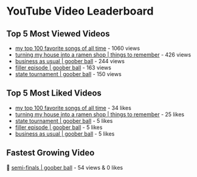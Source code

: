 # YouTube Video Leaderboard

## Top 5 Most Viewed Videos
- [my top 100 favorite songs of all time](https://youtu.be/zYnjnriU374) - 1060 views
- [turning my house into a ramen shop | things to remember](https://youtu.be/RBDZBPQs_fI) - 426 views
- [business as usual | goober ball](https://youtu.be/XrRSX9f_JaE) - 244 views
- [filler episode | goober ball](https://youtu.be/LVjDQdm-PFc) - 163 views
- [state tournament | goober ball](https://youtu.be/Ci5MFGdfzOE) - 150 views

## Top 5 Most Liked Videos
- [my top 100 favorite songs of all time](https://youtu.be/zYnjnriU374) - 34 likes
- [turning my house into a ramen shop | things to remember](https://youtu.be/RBDZBPQs_fI) - 25 likes
- [state tournament | goober ball](https://youtu.be/Ci5MFGdfzOE) - 5 likes
- [filler episode | goober ball](https://youtu.be/LVjDQdm-PFc) - 5 likes
- [business as usual | goober ball](https://youtu.be/XrRSX9f_JaE) - 5 likes

## Fastest Growing Video
🔹 [semi-finals | goober ball](https://youtu.be/zCazlNDUv3s) - 54 views & 0 likes
